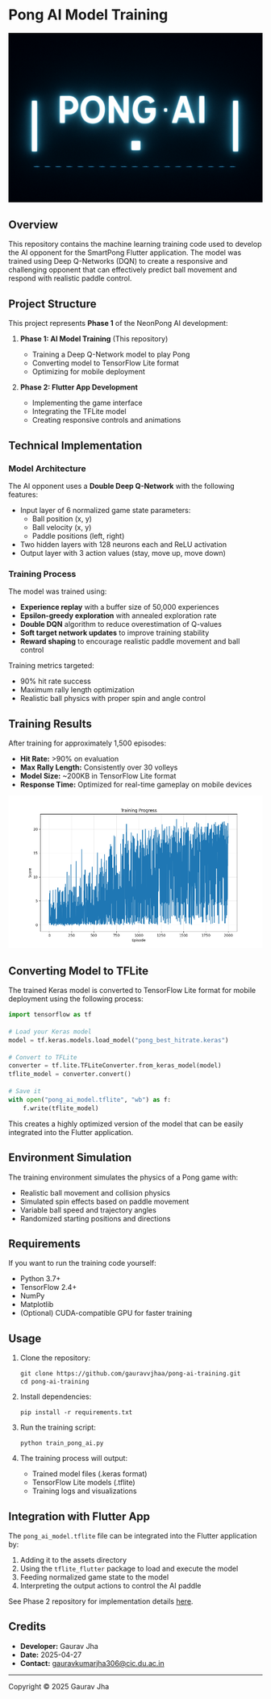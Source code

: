 # Pong AI Model Training

![Pong AI](assets/pong_ai_banner_2.png)

## Overview

This repository contains the machine learning training code used to develop the AI opponent for the SmartPong Flutter application. The model was trained using Deep Q-Networks (DQN) to create a responsive and challenging opponent that can effectively predict ball movement and respond with realistic paddle control.

## Project Structure

This project represents **Phase 1** of the NeonPong AI development:

1. **Phase 1: AI Model Training** (This repository)
   - Training a Deep Q-Network model to play Pong
   - Converting model to TensorFlow Lite format
   - Optimizing for mobile deployment

2. **Phase 2: Flutter App Development**
   - Implementing the game interface
   - Integrating the TFLite model
   - Creating responsive controls and animations

## Technical Implementation

### Model Architecture

The AI opponent uses a **Double Deep Q-Network** with the following features:

- Input layer of 6 normalized game state parameters:
  - Ball position (x, y)
  - Ball velocity (x, y)
  - Paddle positions (left, right)
- Two hidden layers with 128 neurons each and ReLU activation
- Output layer with 3 action values (stay, move up, move down)

### Training Process

The model was trained using:

- **Experience replay** with a buffer size of 50,000 experiences
- **Epsilon-greedy exploration** with annealed exploration rate
- **Double DQN** algorithm to reduce overestimation of Q-values
- **Soft target network updates** to improve training stability
- **Reward shaping** to encourage realistic paddle movement and ball control

Training metrics targeted:
- 90% hit rate success
- Maximum rally length optimization
- Realistic ball physics with proper spin and angle control

## Training Results

After training for approximately 1,500 episodes:

- **Hit Rate:** >90% on evaluation
- **Max Rally Length:** Consistently over 30 volleys
- **Model Size:** ~200KB in TensorFlow Lite format
- **Response Time:** Optimized for real-time gameplay on mobile devices

![Training Progress](assets/training_results.png)

## Converting Model to TFLite

The trained Keras model is converted to TensorFlow Lite format for mobile deployment using the following process:

```python
import tensorflow as tf

# Load your Keras model
model = tf.keras.models.load_model("pong_best_hitrate.keras")

# Convert to TFLite
converter = tf.lite.TFLiteConverter.from_keras_model(model)
tflite_model = converter.convert()

# Save it
with open("pong_ai_model.tflite", "wb") as f:
    f.write(tflite_model)
```

This creates a highly optimized version of the model that can be easily integrated into the Flutter application.

## Environment Simulation

The training environment simulates the physics of a Pong game with:

- Realistic ball movement and collision physics
- Simulated spin effects based on paddle movement
- Variable ball speed and trajectory angles
- Randomized starting positions and directions

## Requirements

If you want to run the training code yourself:

- Python 3.7+
- TensorFlow 2.4+
- NumPy
- Matplotlib
- (Optional) CUDA-compatible GPU for faster training

## Usage

1. Clone the repository:
   ```
   git clone https://github.com/gauravvjhaa/pong-ai-training.git
   cd pong-ai-training
   ```

2. Install dependencies:
   ```
   pip install -r requirements.txt
   ```

3. Run the training script:
   ```
   python train_pong_ai.py
   ```

4. The training process will output:
   - Trained model files (.keras format)
   - TensorFlow Lite models (.tflite)
   - Training logs and visualizations

## Integration with Flutter App

The `pong_ai_model.tflite` file can be integrated into the Flutter application by:

1. Adding it to the assets directory
2. Using the `tflite_flutter` package to load and execute the model
3. Feeding normalized game state to the model
4. Interpreting the output actions to control the AI paddle

See Phase 2 repository for implementation details [here](https://github.com/gauravvjhaa/SmartPong.git).

## Credits

- **Developer:** Gaurav Jha
- **Date:** 2025-04-27
- **Contact:** gauravkumarjha306@cic.du.ac.in

---

Copyright © 2025 Gaurav Jha
